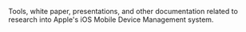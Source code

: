 Tools, white paper, presentations, and other documentation related to research into Apple's iOS Mobile Device Management system.

